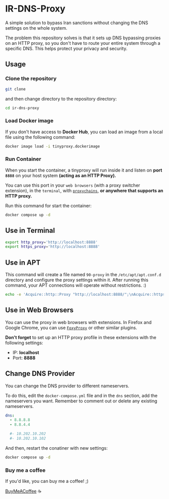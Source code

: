 # IR-DNS-Proxy

A simple solution to bypass Iran sanctions without changing the DNS settings on the whole system.

The problem this repository solves is that it sets up DNS bypassing proxies on an HTTP proxy, so you don't have to route your entire system through a specific DNS. This helps protect your privacy and security.

## Usage

### Clone the repository
```bash
git clone 
```

and then change directory to the repository directory:
```bash
cd ir-dns-proxy
```

### Load Docker image
If you don't have access to **Docker Hub**, you can load an image from a local file using the following command:

```bash
docker image load -i tinyproxy.dockerimage
```

### Run Container

When you start the container, a tinyproxy will run inside it and listen on **port `8888`** on your host system **(acting as an HTTP Proxy).**

You can use this port in your `web browsers` (with a proxy switcher extension), in the `terminal`, with [`proxychains`](https://github.com/haad/proxychains), **or anywhere that supports an HTTP proxy.**

Run this command for start the container:

```bash
docker compose up -d
```

## Use in Terminal
```bash
export http_proxy='http://localhost:8888'    
export https_proxy='http://localhost:8888'
```

## Use in APT

This command will create a file named `90-proxy` in the `/etc/apt/apt.conf.d` directory and configure the proxy settings within it. After running this command, your APT connections will operate without restrictions. :)

```bash
echo -e 'Acquire::http::Proxy "http://localhost:8888/";\nAcquire::https::Proxy "http://localhost:8888/";' | sudo tee /etc/apt/apt.conf.d/90-proxy
```

## Use in Web Browsers
You can use the proxy in web browsers with extensions. In Firefox and Google Chrome, you can use [`FoxyProxy`](https://chromewebstore.google.com/detail/foxyproxy/gcknhkkoolaabfmlnjonogaaifnjlfnp?hl=en&pli=1) or other similar plugins.

**Don't forget** to set up an HTTP proxy profile in these extensions with the following settings:

- IP: **localhost**
- Port: **8888**

## Change DNS Provider
You can change the DNS provider to different nameservers.

To do this, edit the `docker-compose.yml` file and in the `dns` section, add the nameservers you want. Remember to comment out or delete any existing nameservers.


```yaml
dns:
  - 8.8.8.8
  - 8.8.4.4

  #- 10.202.10.202
  #- 10.202.10.102
```

And then, restart the conatiner with new settings:
```bash
docker compose up -d
```


### Buy me a coffee
If you'd like, you can buy me a coffee! ;)

[BuyMeACoffee](buymeacoffee.com/mohsenparandvar) :coffee: